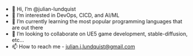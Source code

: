 - 👋 Hi, I’m @julian-lundquist
- 👀 I’m interested in DevOps, CICD, and AI/ML  
- 🌱 I’m currently learning the most popular programming languages that are out there
- 💞️ I’m looking to collaborate on UE5 game development, stable-diffusion, etc...
- 📫 How to reach me - julian.j.lundquist@gmail.com

<!---
julian-lundquist/julian-lundquist is a ✨ special ✨ repository because its `README.md` (this file) appears on your GitHub profile.
You can click the Preview link to take a look at your changes.
--->
